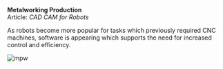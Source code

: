 **Metalworking Production**
<br />Article: *CAD CAM for Robots*

As robots become more popular for tasks which previously required CNC machines, software is appearing which supports the need for increased control and efficiency.

![mpw](/assets/images/success/mpw.jpg)